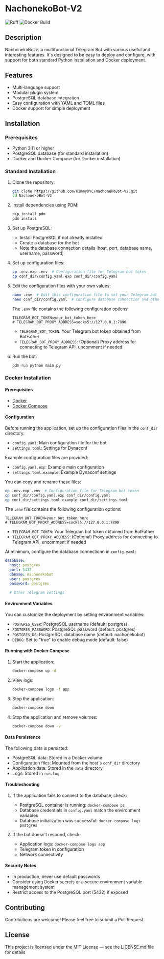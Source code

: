 # NachonekoBot-V2

![Ruff](https://github.com/KimmyXYC/NachonekoBot-V2/actions/workflows/ruff.yml/badge.svg)
![Docker Build](https://github.com/KimmyXYC/NachonekoBot-V2/actions/workflows/docker-build.yml/badge.svg)

## Description

NachonekoBot is a multifunctional Telegram Bot with various useful and interesting features. It's designed to be easy to deploy and configure, with support for both standard Python installation and Docker deployment.

## Features

- Multi-language support
- Modular plugin system
- PostgreSQL database integration
- Easy configuration with YAML and TOML files
- Docker support for simple deployment

## Installation

### Prerequisites

- Python 3.11 or higher
- PostgreSQL database (for standard installation)
- Docker and Docker Compose (for Docker installation)

### Standard Installation

1. Clone the repository:
   ```bash
   git clone https://github.com/KimmyXYC/NachonekoBot-V2.git
   cd NachonekoBot-V2
   ```

2. Install dependencies using PDM:
   ```bash
   pip install pdm
   pdm install
   ```

3. Set up PostgreSQL:
   - Install PostgreSQL if not already installed
   - Create a database for the bot
   - Note the database connection details (host, port, database name, username, password)

4. Set up configuration files:
   ```bash
   cp .env.exp .env  # Configuration file for Telegram bot token
   cp conf_dir/config.yaml.exp conf_dir/config.yaml
   ```

5. Edit the configuration files with your own values:
   ```bash
   nano .env  # Edit this configuration file to set your Telegram bot token
   nano conf_dir/config.yaml  # Configure database connection and other settings
   ```

   The `.env` file contains the following configuration options:
   ```
   TELEGRAM_BOT_TOKEN=your_bot_token_here
   # TELEGRAM_BOT_PROXY_ADDRESS=socks5://127.0.0.1:7890
   ```
   - `TELEGRAM_BOT_TOKEN`: Your Telegram bot token obtained from BotFather
   - `TELEGRAM_BOT_PROXY_ADDRESS`: (Optional) Proxy address for connecting to Telegram API, uncomment if needed

6. Run the bot:
   ```bash
   pdm run python main.py
   ```

### Docker Installation

#### Prerequisites

- [Docker](https://docs.docker.com/get-docker/)
- [Docker Compose](https://docs.docker.com/compose/install/)

#### Configuration

Before running the application, set up the configuration files in the `conf_dir` directory:
- `config.yaml`: Main configuration file for the bot
- `settings.toml`: Settings for Dynaconf

Example configuration files are provided:
- `config.yaml.exp`: Example main configuration
- `settings.toml.example`: Example Dynaconf settings

You can copy and rename these files:
```bash
cp .env.exp .env  # Configuration file for Telegram bot token
cp conf_dir/config.yaml.exp conf_dir/config.yaml
cp conf_dir/settings.toml.example conf_dir/settings.toml
```

The `.env` file contains the following configuration options:
```
TELEGRAM_BOT_TOKEN=your_bot_token_here
# TELEGRAM_BOT_PROXY_ADDRESS=socks5://127.0.0.1:7890
```
- `TELEGRAM_BOT_TOKEN`: Your Telegram bot token obtained from BotFather
- `TELEGRAM_BOT_PROXY_ADDRESS`: (Optional) Proxy address for connecting to Telegram API, uncomment if needed

At minimum, configure the database connectionn in `config.yaml`:
```yaml
database:
  host: postgres
  port: 5432
  dbname: nachonekobot
  user: postgres
  password: postgres

  # Other Telegram settings
```

#### Environment Variables

You can customize the deployment by setting environment variables:
- `POSTGRES_USER`: PostgreSQL username (default: postgres)
- `POSTGRES_PASSWORD`: PostgreSQL password (default: postgres)
- `POSTGRES_DB`: PostgreSQL database name (default: nachonekobot)
- `DEBUG`: Set to "true" to enable debug mode (default: false)

#### Running with Docker Compose

1. Start the application:
   ```bash
   docker-compose up -d
   ```

2. View logs:
   ```bash
   docker-compose logs -f app
   ```

3. Stop the application:
   ```bash
   docker-compose down
   ```

4. Stop the application and remove volumes:
   ```bash
   docker-compose down -v
   ```

#### Data Persistence

The following data is persisted:
- PostgreSQL data: Stored in a Docker volume
- Configuration files: Mounted from the host's `conf_dir` directory
- Application data: Stored in the `data` directory
- Logs: Stored in `run.log`

#### Troubleshooting

1. If the application fails to connect to the database, check:
   - PostgreSQL container is running: `docker-compose ps`
   - Database credentials in `config.yaml` match the environment variables
   - Database initialization was successful: `docker-compose logs postgres`

2. If the bot doesn't respond, check:
   - Application logs: `docker-compose logs app`
   - Telegram token in configuration
   - Network connectivity

#### Security Notes

- In production, never use default passwords
- Consider using Docker secrets or a secure environment variable management system
- Restrict access to the PostgreSQL port (5432) if exposed

## Contributing

Contributions are welcome! Please feel free to submit a Pull Request.

## License

This project is licensed under the MIT License — see the LICENSE.md file for details
